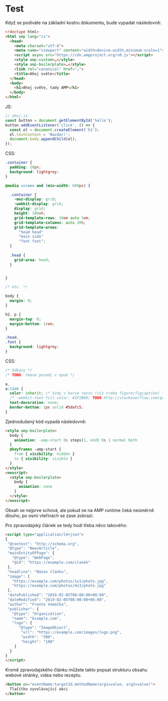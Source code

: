 # Test

Když se podíváte na základní kostru dokumentu, bude vypadat následovně:

```html
<!doctype html>
<html amp lang="cs">
  <head>
    <meta charset="utf-8">
    <meta name="viewport" content="width=device-width,minimum-scale=1">
    <script async src="https://cdn.ampproject.org/v0.js"></script>
    <style amp-custom>…</style>
    <style amp-boilerplate>…</style>
    <link rel="canonical" href="…">
    <title>Ahoj světe</title>
  </head>
  <body>
    <h1>Ahoj světe, tady AMP</h1>
  </body>
</html>
```

JS:

```js
// ahoj.js
const button = document.getElementById('hello');
button.addEventListener('click', () => {
  const el = document.createElement('h1');
  el.textContent = 'Nazdar!';
  document.body.appendChild(el);
});
```

CSS:

```css
.container {
  padding: 10px;
  background: lightgrey;
}
```

```css
@media screen and (min-width: 600px) {

  .container {
    -moz-display: grid;
    -webkit-display: grid;
    display: grid;
    height: 100vh;
    grid-template-rows: 10em auto 5em;   
    grid-template-columns: auto 30%;
    grid-template-areas:
      "head head"
      "main side"
      "foot foot";
  }
  
  .head {
    grid-area: head;
  }


}  

/* etc. */

body {
  margin: 0;  
}

h2, p {
  margin-top: 0;
  margin-bottom: 1rem;
}

.head,
.foot {
  background: lightgrey;
}
```

CSS:

```css
/* Odkazy */
/* TODO: tmave pozadi v epub */

a,
a:link {
  color: inherit; /* Vzdy v barve textu (viz treba figure/figcaption) */
  /* -webkit-text-fill-color: #2F2B00; TODO http://stackoverflow.com/questions/6263703/style-anchors-in-ibooks-epub */
  text-decoration: none;
  border-bottom: 1px solid #5dafc5;
}
```



Zjednodušený kód vypadá následovně:

```html
<style amp-boilerplate>
  body {
    animation: -amp-start 8s steps(1, end) 0s 1 normal both
  }
  @keyframes -amp-start {
    from { visibility: hidden }
    to { visibility: visible }
  }
</style>
<noscript>
  <style amp-boilerplate>
    body {
      animation: none
    }
  </style>
</noscript>
```

Obsah se nejprve schová, ale pokud se na AMP runtime čeká neúměrně dlouho, po osmi vteřinách se zase zobrazí.

Pro zpravodajský článek se tedy hodí třeba něco takového:

```html
<script type="application/ld+json">
{
 "@context": "http://schema.org",
 "@type": "NewsArticle",
 "mainEntityOfPage": {
   "@type": "WebPage",
   "@id": "https://example.com/clanek"
 },
 "headline": "Název článku",
 "image": [
   "https://example.com/photos/1x1/photo.jpg",
   "https://example.com/photos/4x3/photo.jpg"
 ],
 "datePublished": "2019-02-05T08:00:00+08:00",
 "dateModified": "2019-02-05T08:00:00+08:00", 
 "author": "Franta Vomáčka",
 "publisher": {
   "@type": "Organization",
   "name": "Example.com",
   "logo": {
      "@type": "ImageObject",
       "url": "https://example.com/images/logo.png",
       "width": "300",
       "height": "100"
    }   
  }    
}
</script>
```

Kromě zpravodajského článku můžete takto popsat strukturu obsahu webové stránky, videa nebo receptu.

```html
<button on="eventName:targetId.methodName(arg1=value, arg2=value)">
  Tlačítko vyvolávající akci
</button>
```

